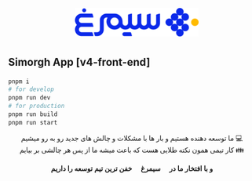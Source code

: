 <div style="margin:40px 10px;width:100%;display:flex;justify-content: center">
    <img width="50%" src="./public/assets/logo/logo.svg">
</div>

## Simorgh App [v4-front-end]

```bash
pnpm i
# for develop
pnpm run dev
# for production
pnpm run build
pnpm run start
```

<p style="direction:rtl;font-family: Tahoma;text-align:center">
&#128187;
ما توسعه دهنده هستیم و بار ها با مشکلات و چالش های جدید رو به رو میشیم
<br>
&#128106;
کار تیمی همون نکته طلایی هست که باعث میشه ما از پس هر چالشی بر بیایم
<br>
<br>

<strong>
و با افتخار ما در &#128153; سیمرغ &#128153; خفن ترین تیم توسعه را داریم
</strong>

</p>
